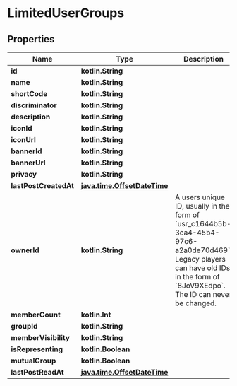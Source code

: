 
# LimitedUserGroups

## Properties
Name | Type | Description | Notes
------------ | ------------- | ------------- | -------------
**id** | **kotlin.String** |  |  [optional]
**name** | **kotlin.String** |  |  [optional]
**shortCode** | **kotlin.String** |  |  [optional]
**discriminator** | **kotlin.String** |  |  [optional]
**description** | **kotlin.String** |  |  [optional]
**iconId** | **kotlin.String** |  |  [optional]
**iconUrl** | **kotlin.String** |  |  [optional]
**bannerId** | **kotlin.String** |  |  [optional]
**bannerUrl** | **kotlin.String** |  |  [optional]
**privacy** | **kotlin.String** |  |  [optional]
**lastPostCreatedAt** | [**java.time.OffsetDateTime**](java.time.OffsetDateTime.md) |  |  [optional]
**ownerId** | **kotlin.String** | A users unique ID, usually in the form of &#x60;usr_c1644b5b-3ca4-45b4-97c6-a2a0de70d469&#x60;. Legacy players can have old IDs in the form of &#x60;8JoV9XEdpo&#x60;. The ID can never be changed. |  [optional]
**memberCount** | **kotlin.Int** |  |  [optional]
**groupId** | **kotlin.String** |  |  [optional]
**memberVisibility** | **kotlin.String** |  |  [optional]
**isRepresenting** | **kotlin.Boolean** |  |  [optional]
**mutualGroup** | **kotlin.Boolean** |  |  [optional]
**lastPostReadAt** | [**java.time.OffsetDateTime**](java.time.OffsetDateTime.md) |  |  [optional]



